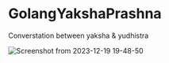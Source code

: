 # GolangYakshaPrashna
Converstation between yaksha &amp; yudhistra


![Screenshot from 2023-12-19 19-48-50](https://github.com/parth721/GolangYakshaPrashna/assets/112557191/8648ded5-e498-4d77-80fc-6b0813213465)
